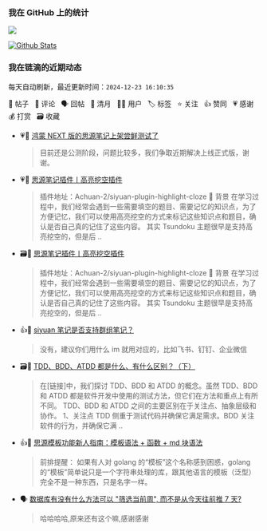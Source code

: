### 我在 GitHub 上的统计

<a title="Hits" target="_blank" href="https://github.com/Crowds21/Crowds21"><img src="https://hits.b3log.org/crowds21/crowds21.svg"></a>

[![Github Stats](https://github-readme-stats.vercel.app/api?username=crowds21&theme=tokyonight&show_icons=true)](https://github.com/crowds21)

<!--events start -->

### 我在链滴的近期动态

每天自动刷新，最近更新时间：`2024-12-23 16:10:35`

📝 帖子 &nbsp; 💬 评论 &nbsp; 🗣 回帖 &nbsp; 🌙 清月 &nbsp; 👨‍💻 用户 &nbsp; 🏷️ 标签 &nbsp; ⭐️ 关注 &nbsp; 👍 赞同 &nbsp; 💗 感谢 &nbsp; 💰 打赏 &nbsp; 🗃 收藏

* 💗💬 [鸿蒙 NEXT 版的思源笔记上架尝鲜测试了](https://ld246.com/article/1733151081951/comment/1733153442601#comments)

  > 目前还是公测阶段，问题比较多，我们争取近期解决上线正式版，谢谢。
* 💗📝 [思源笔记插件丨高亮挖空插件](https://ld246.com/article/1732817493005)

  > 插件地址：Achuan-2/siyuan-plugin-highlight-cloze 🤔 背景 在学习过程中，我们经常会遇到一些需要填空的题目、需要记忆的知识点，为了方便记忆，我们可以使用高亮挖空的方式来标记这些知识点和题目，确认是否自己真的记住了这些内容。 其实 Tsundoku 主题很早是支持高亮挖空的，但是后 ..
* 🗃📝 [思源笔记插件丨高亮挖空插件](https://ld246.com/article/1732817493005)

  > 插件地址：Achuan-2/siyuan-plugin-highlight-cloze 🤔 背景 在学习过程中，我们经常会遇到一些需要填空的题目、需要记忆的知识点，为了方便记忆，我们可以使用高亮挖空的方式来标记这些知识点和题目，确认是否自己真的记住了这些内容。 其实 Tsundoku 主题很早是支持高亮挖空的，但是后 ..
* 👍💬 [siyuan 笔记是否支持群组笔记？](https://ld246.com/article/1726710369817/comment/1726711906338#comments)

  > 没有，建议你们用什么 im 就用对应的，比如飞书、钉钉、企业微信
* 🗃📝 [TDD、BDD、ATDD 都是什么、有什么区别？（下）](https://ld246.com/article/1704677904067)

  > 在[链接]中，我们探讨 TDD、BDD 和 ATDD 的概念。虽然 TDD、BDD 和 ATDD 都是软件开发中使用的测试方法，但它们在方法和重点上有所不同。 TDD、BDD 和 ATDD 之间的主要区别在于关注点、抽象层级和协作。 1、关注点 TDD 侧重于测试代码并确保它满足需求。BDD 关注软件的行为，并确保它满 ..
* 👍💬 [思源模板功能新人指南：模板语法 + 函数 + md 块语法](https://ld246.com/article/1715065433237/comment/1715069966494#comments)

  > 前排提醒： 如果有人对 golang 的“模板”这个名称感到困惑，golang 的“模板”简单说只是一个字符串处理的库，跟其他语言的模板（泛型）完全不是一种东西，只是名字一样。
* 🗣 [数据库有没有什么方法可以 "筛选当前周", 而不是从今天往前推 7 天?](https://ld246.com/article/1725154228816/comment/1725171849674#comments)

  > 哈哈哈哈,原来还有这个嘛,感谢感谢


<!--events end -->
